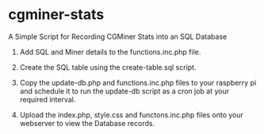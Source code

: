 cgminer-stats
=============

A Simple Script for Recording CGMiner Stats into an SQL Database

1. Add SQL and Miner details to the functions.inc.php file.

2. Create the SQL table using the create-table.sql script.

3. Copy the update-db.php and functions.inc.php files to your raspberry pi and schedule it to run the update-db script as a cron job at your required interval.

4. Upload the index.php, style.css and functons.inc.php files onto your webserver to view the Database records.
